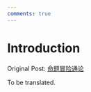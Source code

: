 ```yaml
---
comments: true
---
```


# Introduction

Original Post: [命题冒险通论](https://www.bilibili.com/read/readlist/rl658480)

To be translated.